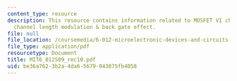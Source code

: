 ```yaml
---
content_type: resource
description: This resource contains information related to MOSFET VI characteristics
  channel length modulation & back gate effect.
file: null
file_location: /coursemedia/6-012-microelectronic-devices-and-circuits-spring-2009/be36a7623b2a4da65679043875fb4058_MIT6_012S09_rec10.pdf
file_type: application/pdf
resourcetype: Document
title: MIT6_012S09_rec10.pdf
uid: be36a762-3b2a-4da6-5679-043875fb4058
---
```

